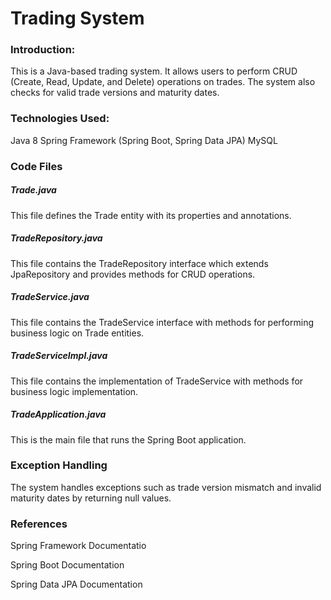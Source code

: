 # Trading System
### Introduction:
This is a Java-based trading system. It allows users to perform CRUD (Create, Read, Update, and Delete) operations on trades. The system also checks for valid trade versions and maturity dates.

### Technologies Used:
Java 8
Spring Framework (Spring Boot, Spring Data JPA)
MySQL

### Code Files

##### Trade.java
This file defines the Trade entity with its properties and annotations.

##### TradeRepository.java
This file contains the TradeRepository interface which extends JpaRepository and provides methods for CRUD operations.

##### TradeService.java
This file contains the TradeService interface with methods for performing business logic on Trade entities.

##### TradeServiceImpl.java
This file contains the implementation of TradeService with methods for business logic implementation.

##### TradeApplication.java
This is the main file that runs the Spring Boot application.

### Exception Handling
The system handles exceptions such as trade version mismatch and invalid maturity dates by returning null values.

### References
Spring Framework Documentatio

Spring Boot Documentation

Spring Data JPA Documentation
